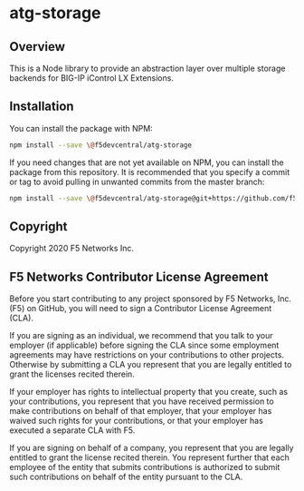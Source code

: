 # atg-storage

## Overview
This is a Node library to provide an abstraction layer over multiple storage backends for BIG-IP iControl LX Extensions. 

## Installation
You can install the package with NPM:
```bash
npm install --save \@f5devcentral/atg-storage
```

If you need changes that are not yet available on NPM, you can install the package from this repository.
It is recommended that you specify a commit or tag to avoid pulling in unwanted commits from the master branch:
```bash
npm install --save \@f5devcentral/atg-storage@git+https://github.com/f5devcentral/atg-storage.git#v0.1.0
```

## Copyright

Copyright 2020 F5 Networks Inc.

## F5 Networks Contributor License Agreement
Before you start contributing to any project sponsored by F5 Networks, Inc. (F5) on GitHub, you will need to sign a Contributor License Agreement (CLA).

If you are signing as an individual, we recommend that you talk to your employer (if applicable) before signing the CLA since some employment agreements may have restrictions on your contributions to other projects. Otherwise by submitting a CLA you represent that you are legally entitled to grant the licenses recited therein.

If your employer has rights to intellectual property that you create, such as your contributions, you represent that you have received permission to make contributions on behalf of that employer, that your employer has waived such rights for your contributions, or that your employer has executed a separate CLA with F5.

If you are signing on behalf of a company, you represent that you are legally entitled to grant the license recited therein. You represent further that each employee of the entity that submits contributions is authorized to submit such contributions on behalf of the entity pursuant to the CLA.
